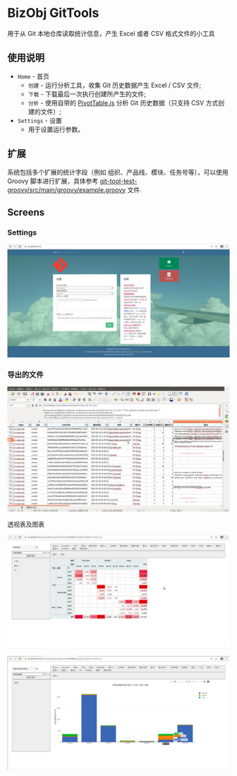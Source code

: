 BizObj GitTools
=================



用于从 Git 本地仓库读取统计信息，产生 Excel 或者 CSV 格式文件的小工具



## 使用说明

- `Home` - 首页
  - `创建` - 运行分析工具，收集 Git 历史数据产生 Excel / CSV 文件;
  - `下载` - 下载最后一次执行创建所产生的文件;
  - `分析` - 使用自带的 [PivotTable.js](https://pivottable.js.org) 分析 Git 历史数据（只支持 CSV 方式创建的文件）;
- `Settings` - 设置
  - 用于设置运行参数。



## 扩展

系统包括多个扩展的统计字段（例如 组织、产品线、模块、任务号等），可以使用 Groovy 脚本进行扩展，具体参考 [git-tool-test-groovy/src/main/groovy/example.groovy](./git-tool-test-groovy/src/main/groovy/example.groovy) 文件.



## Screens

### Settings

![image-20200906014321374](assets/image-20200906014321374.png)

### 导出的文件

![image-20200906014432839](assets/image-20200906014432839.png)

透视表及图表

![image-20200906014519172](assets/image-20200906014519172.png)

![image-20200906014558786](assets/image-20200906014558786.png)